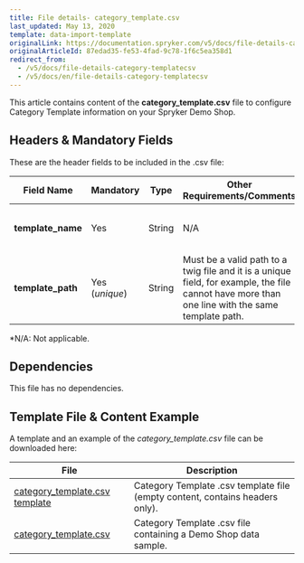 ```yaml
---
title: File details- category_template.csv
last_updated: May 13, 2020
template: data-import-template
originalLink: https://documentation.spryker.com/v5/docs/file-details-category-templatecsv
originalArticleId: 87edad35-fe53-4fad-9c78-1f6c5ea358d1
redirect_from:
  - /v5/docs/file-details-category-templatecsv
  - /v5/docs/en/file-details-category-templatecsv
---
```


This article contains content of the **category_template.csv** file to configure Category Template information on your Spryker Demo Shop.

## Headers & Mandatory Fields 
These are the header fields to be included in the .csv file:

| Field Name | Mandatory | Type | Other Requirements/Comments | Description |
| --- | --- | --- | --- | --- |
| **template_name** | Yes | String |N/A | Name of the category template. |
| **template_path** | Yes (*unique*) | String |Must be a valid path to a twig file and it is a unique field, for example, the file cannot have more than one line with the same template path. | Path of the category template. |
*N/A: Not applicable.

## Dependencies

This file has no dependencies.

## Template File & Content Example
A template and an example of the *category_template.csv*  file can be downloaded here:

| File | Description |
| --- | --- |
| [category_template.csv template]() | Category Template .csv template file (empty content, contains headers only). |
| [category_template.csv]() | Category Template .csv file containing a Demo Shop data sample. |
